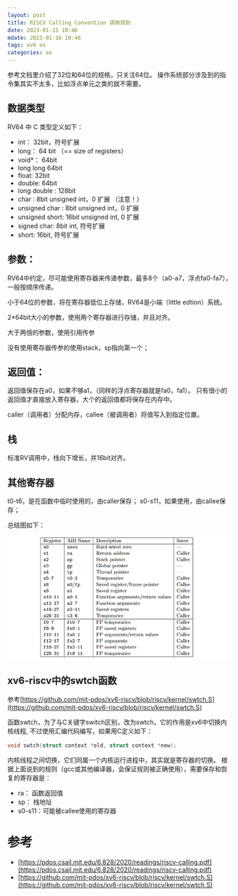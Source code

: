 ```yaml
---
layout: post
title: RISCV Calling Convention 调用规则
date: 2023-01-15 10:46
mdate: 2023-01-16 10:46
tags: xv6 os
categories: os
---
```


参考文档里介绍了32位和64位的规格，只关注64位。
操作系统部分涉及到的指令集其实不太多，比如浮点单元之类的就不需要。


## 数据类型

RV64 中 C 类型定义如下：

- int： 32bit，符号扩展
- long： 64 bit （== size of registers）
- void*： 64bit
- long long 64bit
- float: 32bit
- double: 64bit
- long double : 128bit
- char : 8bit unsigned int，0 扩展 （注意！）
- unsigned char : 8bit unsigned int，0 扩展
- unsigned short: 16bit unsigned int, 0 扩展
- signed char: 8bit int, 符号扩展
- short: 16bit, 符号扩展


## 参数：

RV64中约定，尽可能使用寄存器来传递参数，最多8个（a0-a7，浮点fa0-fa7），一般按顺序传递。

小于64位的参数，将在寄存器低位上存储，RV64是小端（little edtion）系统。

2\*64bit大小的参数，使用两个寄存器进行存储，并且对齐。

大于两倍的参数，使用引用传参

没有使用寄存器传参的使用stack，sp指向第一个；

## 返回值：

返回值保存在a0，如果不够a1，（同样的浮点寄存器就是fa0，fa1）。 只有很小的返回值才直接放入寄存器，大个的返回值都将保存在内存中。

caller（调用者）分配内存，callee（被调用者）将值写入到指定位置。


## 栈

标准RV调用中，栈向下增长，并16bit对齐。


## 其他寄存器

t0-t6，是在函数中临时使用的，由caller保存；
s0-s11，如果使用，由callee保存；

总结图如下：

![](/images/2023-01-15-riscv-Calling-Convention/caller-callee.png)



## xv6-riscv中的swtch函数

参考[https://github.com/mit-pdos/xv6-riscv/blob/riscv/kernel/swtch.S](https://github.com/mit-pdos/xv6-riscv/blob/riscv/kernel/swtch.S)

函数swtch，为了与C关键字switch区别，改为swtch，它的作用是xv6中切换内核线程, 不过使用汇编代码编写，如果用C定义如下：

```c 
void swtch(struct context *old, struct context *new);
```

内核线程之间切换，它们同属一个内核运行进程中，其实就是寄存器的切换。 根据上面说到的规则（gcc或其他编译器，会保证规则被正确使用），需要保存和恢复的寄存器是：

- ra： 函数返回值
- sp： 栈地址
- s0-s11：可能被callee使用的寄存器


# 参考

- [https://pdos.csail.mit.edu/6.828/2020/readings/riscv-calling.pdf](https://pdos.csail.mit.edu/6.828/2020/readings/riscv-calling.pdf)
- [https://github.com/mit-pdos/xv6-riscv/blob/riscv/kernel/swtch.S](https://github.com/mit-pdos/xv6-riscv/blob/riscv/kernel/swtch.S)
